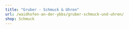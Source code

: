 ```yaml
---
title: "Gruber - Schmuck & Uhren"
url: /waidhofen-an-der-ybbs/gruber-schmuck-und-uhren/
shop: Schmuck
---
```

